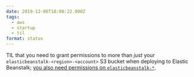 ```yaml
---
date: 2019-12-06T18:08:22.000Z
tags:
  - aws
  - startup
  - til
format: status
---
```

TIL that you need to grant permissions to more than _just_ your
`elasticbeanstalk-<region>-<account>` S3 bucket when deploying to Elastic
Beanstalk; [you also need permissions on `elasticbeanstalk-*`][1].

 [1]: https://gist.github.com/magnetikonline/5034bdbb049181a96ac9
